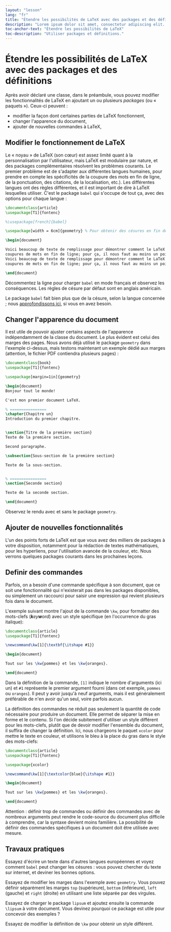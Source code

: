 ```yaml
---
layout: "lesson"
lang: "fr"
title: "Étendre les possibilités de LaTeX avec des packages et des définitions"
description: "Lorem ipsum dolor sit amet, consectetur adipiscing elit. Pellentesque felis orci, faucibus eget sollicitudin vel, varius eget ipsum. Duis sed sodales leo."
toc-anchor-text: "Étendre les possibilités de LaTeX"
toc-description: "Utiliser packages et définitions."
---
```


# Étendre les possibilités de LaTeX avec des packages et des définitions

Après avoir déclaré une classe, dans le préambule, vous pouvez modifier les
fonctionnalités de LaTeX en ajoutant un ou plusieurs _packages_ (ou « paquets »).
Ceux-ci peuvent :

- modifier la façon dont certaines parties de LaTeX fonctionnent,
- changer l'apparence du document,
- ajouter de nouvelles commandes à LaTeX,


## Modifier le fonctionnement de LaTeX

Le « noyau » de LaTeX (son cœur) est assez limité quant à la personnalisation
par l'utilisateur, mais LaTeX est modulaire par nature, et des packages
complémentaires résolvent les problèmes courants. Le premier problème est de
s'adapter aux différentes langues humaines, pour prendre en compte les
spécificités de la coupure des mots en fin de ligne, de la ponctuation, des
citations, de la localisation, etc.). Les différentes langues ont des règles
différentes, et il est important de dire à LaTeX lesquelles utiliser. C'est le
package `babel` qui s'occupe de tout ça, avec des options pour chaque langue :

```latex
\documentclass{article}
\usepackage[T1]{fontenc}

%\usepackage[french]{babel}

\usepackage[width = 6cm]{geometry} % Pour obtenir des césures en fin de lignes

\begin{document}

Voici beaucoup de texte de remplissage pour démontrer comment le LaTeX s'occupe des
coupures de mots en fin de ligne; pour ça, il nous faut au moins un point de césure.
Voici beaucoup de texte de remplissage pour démontrer comment le LaTeX s'occupe des
coupures de mots en fin de ligne; pour ça, il nous faut au moins un point de césure.

\end{document}
```

Décommentez la ligne pour charger `babel` en mode français et observez les
conséquences. Les règles de césure par défaut sont en anglais américain.

Le package `babel` fait bien plus que de la césure, selon la langue concernée ;
nous [approfondissons ici](more-06), si vous en avez besoin.


## Changer l'apparence du document

Il est utile de pouvoir ajuster certains aspects de l'apparence indépendamment
de la classe du document. Le plus évident est celui des marges des pages. Nous
avons déjà utilisé le package `geometry` dans l'exemple ci-dessus, mais testons
maintenant un exemple dédié aux marges (attention, le fichier PDF contiendra
plusieurs pages) :

```latex
\documentclass{book}
\usepackage[T1]{fontenc}

\usepackage[margin=1in]{geometry}

\begin{document}
Bonjour tout le monde!

C'est mon premier document LaTeX.

% ================
\chapter{Chapitre un}
Introduction du premier chapitre.


\section{Titre de la première section}
Texte de la première section.

Second paragraphe.

\subsection{Sous-section de la première section}

Texte de la sous-section.


% ================
\section{Seconde section}

Texte de la seconde section.

\end{document}
```

Observez le rendu avec et sans le package `geometry`.


## Ajouter de nouvelles fonctionnalités

L'un des points forts de LaTeX est que vous avez des milliers de packages à
votre disposition, notamment pour la rédaction de textes mathématiques, pour
les hyperliens, pour l'utilisation avancée de la couleur, etc. Nous verrons
quelques packages courants dans les prochaines leçons.


## Definir des commandes

Parfois, on a besoin d'une commande spécifique à son document, que ce soit une
fonctionnalité qui n'existerait pas dans les packages disponibles, ou simplement
un raccourci pour saisir une expression qui revient plusieurs fois dans le
document.

L'exemple suivant montre l'ajout de la commande `\kw`, pour formatter des
mots-clefs (_**k**ey**w**ord_) avec un style spécifique (en l'occurrence du gras
italique):

```latex
\documentclass{article}
\usepackage[T1]{fontenc}

\newcommand\kw[1]{\textbf{\itshape #1}}

\begin{document}

Tout sur les \kw{pommes} et les \kw{oranges}.

\end{document}
```

Dans la définition de la commande, `[1]` indique le nombre d'arguments (ici un)
et `#1` représente le premier argument fourni (dans cet exemple, `pommes` ou
`oranges`). Il peut y avoir jusqu'à neuf arguments, mais il est généralement
préférable de n'en avoir qu'un seul, voire parfois aucun.

La définition des commandes ne réduit pas seulement la quantité de code
nécessaire pour produire un document. Elle permet de séparer la mise en forme et
le contenu. Si l'on décide subitement d'utiliser un style différent pour les
mots-clefs, plutôt que de devoir modifier l'ensemble du document, il suffira de
changer la définition. Ici, nous chargeons le paquet `xcolor` pour mettre le
texte en couleur, et utilisons le bleu à la place du gras dans le style des
mots-clefs:

```latex
\documentclass{article}
\usepackage[T1]{fontenc}

\usepackage{xcolor}

\newcommand\kw[1]{\textcolor{blue}{\itshape #1}}

\begin{document}

Tout sur les \kw{pommes} et les \kw{oranges}.

\end{document}
```

Attention : définir trop de commandes ou définir des commandes avec de nombreux
arguments peut rendre le code-source du document plus difficile à comprendre,
car la syntaxe devient moins familière. La possibilité de définir des commandes
spécifiques à un document doit être utilisée avec mesure.


## Travaux pratiques

Essayez d'écrire un texte dans d'autres langues européennes et voyez comment
`babel` peut changer les césures : vous pouvez chercher du texte sur internet,
et deviner les bonnes options.

Essayez de modifier les marges dans l'exemple avec `geometry`. Vous pouvez
définir séparément les marges `top` (supérieure), `bottom` (inférieure), `left`
(gauche) et `right` (droite) en utilisant une liste séparée par des virgules.

Essayez de charger le package `lipsum` et ajoutez ensuite la commande `\lipsum`
à votre document. Vous devinez pourquoi ce package est utile pour concevoir des
exemples ?

Essayez de modifier la définition de `\kw` pour obtenir un style différent.
